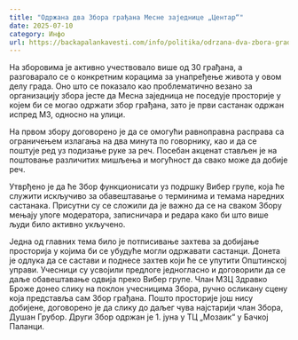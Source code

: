 ```yaml
---
title: "Одржана два Збора грађана Месне заједнице „Центар“"
date: 2025-07-10
category: Инфо
url: https://backapalankavesti.com/info/politika/odrzana-dva-zbora-gradjana-mesne-zajednice-centar/
---
```


На зборовима је активно учествовало више од 30 грађана, а разговарало се о конкретним корацима за унапређење живота у овом делу града. Оно што се показало као проблематично везано за организацију збора јесте да Месна заједница не поседује просторије у којем би се могао одржати збор грађана, зато је први састанак одржан испред МЗ, односно на улици.

На првом збору договорено је да се омогући равноправна расправа са ограничењем излагања на два минута по говорнику, као и да се поштује ред уз подизање руке за реч. Посебан акценат стављен је на поштовање различитих мишљења и могућност да свако може да добије реч.

Утврђено је да ће Збор функционисати уз подршку Вибер групе, која ће служити искључиво за обавештавање о терминима и темама наредних састанака. Присутни су се сложили да је важно да се на сваком Збору мењају улоге модератора, записничара и редара како би што више људи било активно укључено.

Једна од главних тема било је потписивање захтева за добијање просторија у којима би се убудуће могли одржавати састанци. Донета је одлука да се састави и поднесе захтев који ће се упутити Општинској управи. Учесници су усвојили предлоге једногласно и договорили да се даље обавештавање одвија преко Вибер групе. Члан МЗЦ Здравко Броже донео слику на поклон учесницима Збора, ручно осликану сцену која представља сам Збор грађана. Пошто просторије још нису добијене, договорено је да слику до даљег чува најстарији члан Збора, Душан Грубор. Други Збор одржан је 1. јуна у ТЦ „Мозаик“ у Бачкој Паланци.
